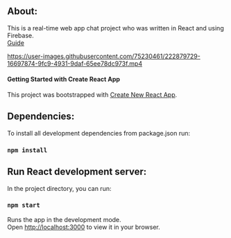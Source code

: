 ## About:

This is a real-time web app chat project who was written in React and using Firebase.\
[Guide](https://www.youtube.com/watch?v=k4mjF4sPITE&t=5581s&ab_channel=LamaDev)

https://user-images.githubusercontent.com/75230461/222879729-16697874-9fc9-4931-9daf-65ee78dc973f.mp4

#### Getting Started with Create React App

This project was bootstrapped with [Create New React App](https://reactjs.org/docs/create-a-new-react-app.html).

## Dependencies:

To install all development dependencies from package.json run:

### `npm install`

## Run React development server:

In the project directory, you can run:

### `npm start`

Runs the app in the development mode.\
Open [http://localhost:3000](http://localhost:3000) to view it in your browser.
